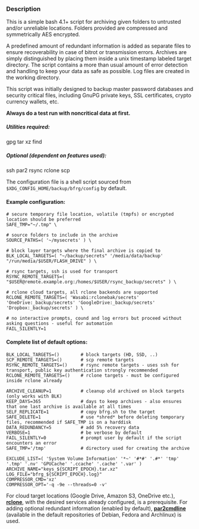 ### Description
This is a simple bash 4.1+ script for archiving given folders to untrusted and/or unreliable locations. Folders provided are compressed and symmetrically AES encrypted.

A predefined amount of redundant information is added as separate files to ensure recoverability in case of bitrot or transmission errors. Archives are simply distinguished by placing them inside a unix timestamp labeled target directory.
The script contains a more than usual amount of error detection and handling to keep your data as safe as possible.
Log files are created in the working directory.

This script was initially designed to backup master password databases and security critical files, including GnuPG private keys, SSL certificates, crypto currency wallets, etc.

**Always do a test run with noncritical data at first.**

##### Utilities required:
gpg tar xz find  
##### Optional (dependent on features used):
ssh par2 rsync rclone scp

The configuration file is a shell script sourced from `$XDG_CONFIG_HOME/backup/bfrg/config` by default.

#### Example configuration:
```
# secure temporary file location, volatile (tmpfs) or encrypted location should be preferred
SAFE_TMP="~/.tmp" \

# source folders to include in the archive
SOURCE_PATHS=( '~/mysecrets' ) \

# block layer targets where the final archive is copied to
BLK_LOCAL_TARGETS=( "~/backup/secrets" '/media/data/backup' "/run/media/$USER/FLASH_DRIVE" ) \

# rsync targets, ssh is used for transport
RSYNC_REMOTE_TARGETS=( "$USER@remote.example.org:/homes/$USER/rsync_backup/secrets" ) \

# rclone cloud targets, all rclone backends are supported
RCLONE_REMOTE_TARGETS=( 'Wasabi:rclonebak/secrets' 'OneDrive:_backup/secrets' 'GoogleDrive:_backup/secrets' 'Dropbox:_backup/secrets' ) \

# no interactive prompts, cound and log errors but proceed without asking questions - useful for automation
FAIL_SILENTLY=1
```

#### Complete list of default options:
```
BLK_LOCAL_TARGETS=()        # block targets (HD, SSD, ..)
SCP_REMOTE_TARGETS=()       # scp remote targets
RSYNC_REMOTE_TARGETS=()     # rsync remote targets - uses ssh for transport, public key authentication strongly recommended
RCLONE_REMOTE_TARGETS=()    # rclone targets - must be configured inside rclone already

ARCHIVE_CLEANUP=1           # cleanup old archived on block targets (only works with BLK)
KEEP_DAYS=365               # days to keep archives - also ensures that one last archive is available at all times
SELF_REPLICATE=1            # copy bfrg.sh to the target
SAFE_DELETE=1               # use *shred* before deleting temporary files, recommended if SAFE_TMP is on a harddisk
DATA_REDUNDANCY=5           # add 5% recovery data
VERBOSE=1                   # be verbose by default
FAIL_SILENTLY=0             # prompt user by default if the script encounters an error
SAFE_TMP='/tmp'             # directory used for creating the archive

EXCLUDE_LIST=( 'System Volume Information' '*~' '#*#' '.#*' 'tmp' '.tmp' '.nv' 'GPUCache' '.ccache' '.cache' '.var' )
ARCHIVE_NAME="keys_${SCRIPT_EPOCH}.tar.xz"
LOG_FILE="bfrg_${SCRIPT_EPOCH}.log}"
COMPRESSOR_CMD='xz'
COMPRESSOR_OPT='-q -9e --threads=0 -v'
```

For cloud target locations (Google Drive, Amazon S3, OneDrive etc.), [**rclone**](https://github.com/rclone/rclone), with the desired services already configured, is a prerequisite. For adding optional redundant information (enabled by default), [**par2cmdline**](https://github.com/Parchive/par2cmdline) (available in the default repositories of Debian, Fedora and Archlinux) is used.